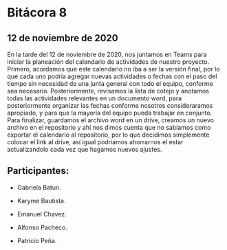 # Bitácora 8

## 12 de noviembre de 2020

En la tarde del 12 de noviembre de 2020, nos juntamos en Teams para iniciar la planeación del calendario de actividades de nuestro proyecto. 
Primero, acordamos que este calendario no iba a ser la versión final, por lo que cada uno podría agregar nuevas actividades o fechas con el paso del tiempo sin necesidad
de una junta general con todo el equipo, conforme sea necesario.
Posteriormente, revisamos la lista de cotejo y anotamos todas las actividades relevantes en un documento word, para posteriormente organizar las fechas conforme nosotros consideraramos
apropiado, y para que la mayoría del equipo pueda trabajar en conjunto. 
Para finalizar, guardamos el archivo word en un drive, creamos un nuevo archivo en el repositorio y ahí nos dimos cuenta que no sabíamos como exportar el calendario al repositorio,
por lo que decidimos simplemente colocar el link al drive, así igual podriamos ahorrarnos el estar actualizandolo cada vez que hagamos nuevos ajustes.

## Participantes:

- Gabriela Batun.

- Karyme Bautista.

- Emanuel Chavez.

- Alfonso Pacheco.

- Patricio Peña.

